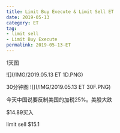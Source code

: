 ```yaml
---
title: Limit Buy Execute & Limit Sell ET
date: 2019-05-13
category: ET
tag:
- limit sell
- Limit Buy Execute
permalink: 2019-05-13-ET
---
```

1天图

![](/IMG/2019.05.13 ET 1D.PNG)

30分钟图
![](/IMG/2019.05.13 ET 30F.PNG)

今天中国说要反制美国的加税25%。美股大跌

$\$$14.89买入

limit sell $\$$15.1
